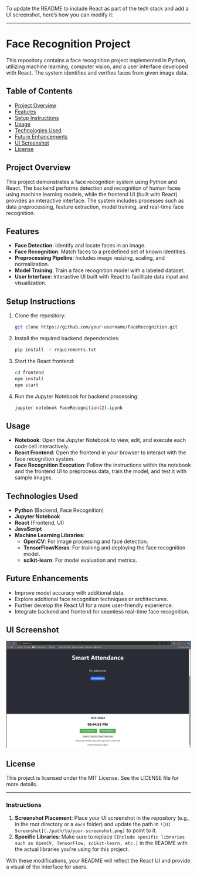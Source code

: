 To update the README to include React as part of the tech stack and add a UI screenshot, here’s how you can modify it:

---

# Face Recognition Project

This repository contains a face recognition project implemented in Python, utilizing machine learning, computer vision, and a user interface developed with React. The system identifies and verifies faces from given image data.

## Table of Contents

- [Project Overview](#project-overview)
- [Features](#features)
- [Setup Instructions](#setup-instructions)
- [Usage](#usage)
- [Technologies Used](#technologies-used)
- [Future Enhancements](#future-enhancements)
- [UI Screenshot](#ui-screenshot)
- [License](#license)

## Project Overview

This project demonstrates a face recognition system using Python and React. The backend performs detection and recognition of human faces using machine learning models, while the frontend UI (built with React) provides an interactive interface. The system includes processes such as data preprocessing, feature extraction, model training, and real-time face recognition.

## Features

- **Face Detection**: Identify and locate faces in an image.
- **Face Recognition**: Match faces to a predefined set of known identities.
- **Preprocessing Pipeline**: Includes image resizing, scaling, and normalization.
- **Model Training**: Train a face recognition model with a labeled dataset.
- **User Interface**: Interactive UI built with React to facilitate data input and visualization.

## Setup Instructions

1. Clone the repository:
   ```bash
   git clone https://github.com/your-username/FaceRecognition.git
   ```
2. Install the required backend dependencies:
   ```bash
   pip install -r requirements.txt
   ```
3. Start the React frontend:
   ```bash
   cd frontend
   npm install
   npm start
   ```
4. Run the Jupyter Notebook for backend processing:
   ```bash
   jupyter notebook FaceRecognition(2).ipynb
   ```

## Usage

- **Notebook**: Open the Jupyter Notebook to view, edit, and execute each code cell interactively.
- **React Frontend**: Open the frontend in your browser to interact with the face recognition system.
- **Face Recognition Execution**: Follow the instructions within the notebook and the frontend UI to preprocess data, train the model, and test it with sample images.

## Technologies Used

- **Python** (Backend, Face Recognition)
- **Jupyter Notebook**
- **React** (Frontend, UI)
- **JavaScript**
- **Machine Learning Libraries**:
  - **OpenCV**: For image processing and face detection.
  - **TensorFlow/Keras**: For training and deploying the face recognition model.
  - **scikit-learn**: For model evaluation and metrics.

## Future Enhancements

- Improve model accuracy with additional data.
- Explore additional face recognition techniques or architectures.
- Further develop the React UI for a more user-friendly experience.
- Integrate backend and frontend for seamless real-time face recognition.

## UI Screenshot

![UI Screenshot](src\assets\image\UI_Test.png)
<!-- 
*(Replace `./path/to/your-screenshot.png` with the relative path to the screenshot image you want to display in the README.)* -->

## License

This project is licensed under the MIT License. See the LICENSE file for more details.

---

### Instructions

1. **Screenshot Placement**: Place your UI screenshot in the repository (e.g., in the root directory or a `docs` folder) and update the path in `![UI Screenshot](./path/to/your-screenshot.png)` to point to it.
2. **Specific Libraries**: Make sure to replace `[Include specific libraries such as OpenCV, TensorFlow, scikit-learn, etc.]` in the README with the actual libraries you're using for this project.

With these modifications, your README will reflect the React UI and provide a visual of the interface for users.